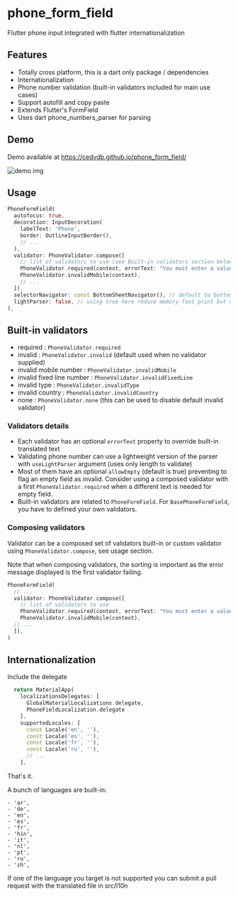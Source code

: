 # phone_form_field

Flutter phone input integrated with flutter internationalization

## Features

- Totally cross platform, this is a dart only package / dependencies
- Internationalization
- Phone number validation (built-in validators included for main use cases) 
- Support autofill and copy paste
- Extends Flutter's FormField
- Uses dart phone_numbers_parser for parsing


## Demo

Demo available at https://cedvdb.github.io/phone_form_field/

![demo img](https://raw.githubusercontent.com/cedvdb/phone_number_input/main/demo_image.png)

## Usage

```dart
PhoneFormField(
  autofocus: true,
  decoration: InputDecoration(
    labelText: 'Phone',
    border: OutlineInputBorder(),
    // ...
  ),
  validator: PhoneValidator.compose([
    // list of validators to use (see Built-in validators section below)
    PhoneValidator.required(context, errorText: "You must enter a value"),
    PhoneValidator.invalidMobile(context),
    // ...
  ]),
  selectorNavigator: const BottomSheetNavigator(), // default to bottom sheet but you can customize how the selector is shown by extending CountrySelectorNavigator
  lightParser: false, // using true here reduce memory foot print but only use length to validate
),

```

## Built-in validators

* required : `PhoneValidator.required`
* invalid : `PhoneValidator.invalid` (default used when no validator supplied)
* invalid mobile number : `PhoneValidator.invalidMobile`
* invalid fixed line number : `PhoneValidator.invalidFixedLine`
* invalid type : `PhoneValidator.invalidType`
* invalid country : `PhoneValidator.invalidCountry`
* none : `PhoneValidator.none` (this can be used to disable default invalid validator)

### Validators details

* Each validator has an optional `errorText` property to override built-in translated text
* Validating phone number can use a lightweight version of the parser with `useLightParser` argument (uses only length to validate)
* Most of them have an optional `allowEmpty` (default is true) preventing to flag an empty field as invalid. Consider using a composed validator with a first `PhoneValidator.required` when a different text is needed for empty field.
* Built-in validators are related to `PhoneFormField`. For `BasePhoneFormField`, you have to defined your own validators.

### Composing validators

Validator can be a composed set of validators built-in or custom validator using `PhoneValidator.compose`, see usage section.

Note that when composing validators, the sorting is important as the error message displayed is the first validator failing.

```dart
PhoneFormField(
  // ...
  validator: PhoneValidator.compose([
    // list of validators to use
    PhoneValidator.required(context, errorText: "You must enter a value"),
    PhoneValidator.invalidMobile(context),
  // ...
  ]),
)
```


## Internationalization

  Include the delegate

  ```dart
    return MaterialApp(
      localizationsDelegates: [
        GlobalMaterialLocalizations.delegate,
        PhoneFieldLocalization.delegate
      ],
      supportedLocales: [
        const Locale('en', ''),
        const Locale('es', ''),
        const Locale('fr', ''),
        const Locale('ru', ''),
        // ...
      ],
  ```

  That's it.

  
  A bunch of languages are built-in:

    - 'ar',
    - 'de',
    - 'en',
    - 'es',
    - 'fr',
    - 'hin',
    - 'it',
    - 'nl',
    - 'pt',
    - 'ru',
    - 'zh',
  
  
   If one of the language you target is not supported you can submit a
  pull request with the translated file in src/l10n

